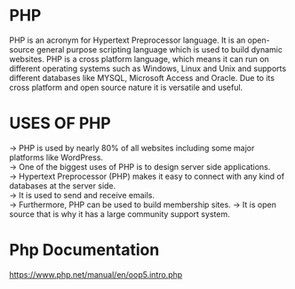 # PHP

PHP is an acronym for Hypertext Preprocessor language.
It is an open-source general purpose scripting language which is used to build dynamic websites. 
PHP is a cross platform language, which means it can run on different operating systems such as
Windows, Linux and Unix and supports different databases like MYSQL, Microsoft Access and Oracle. 
Due to its cross platform and open source nature it is versatile and useful.

# USES OF PHP

-> PHP is used by nearly 80% of all websites including some major platforms like WordPress.  
-> One of the biggest uses of PHP is to design server side applications.  
-> Hypertext Preprocessor (PHP) makes it easy to connect with any kind of databases at the server side.  
-> It is used to send and receive emails.  
-> Furthermore, PHP can be used to build membership sites.
-> It is open source that is why it has a large community support system.

# Php Documentation

https://www.php.net/manual/en/oop5.intro.php
